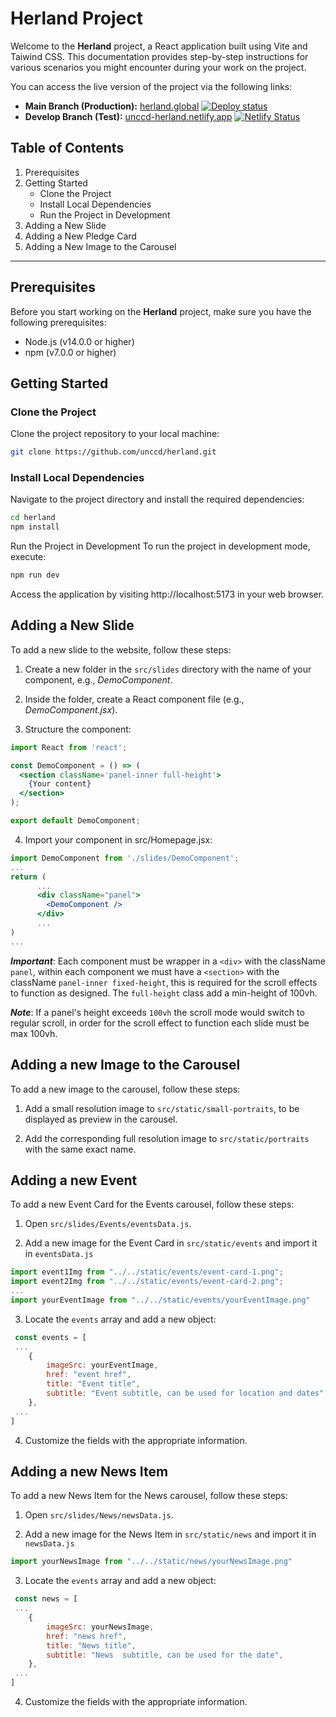# Herland Project

Welcome to the **Herland** project, a React application built using Vite and Taiwind CSS. This documentation provides step-by-step instructions for various scenarios you might encounter during your work on the project.


You can access the live version of the project via the following links:

- **Main Branch (Production):** [herland.global](https://herland.global/) [![Deploy status](https://github.com/unccd/herland/actions/workflows/build-and-deploy.yml/badge.svg?branch=main)](https://github.com/unccd/herland/actions/workflows/build-and-deploy.yml)
- **Develop Branch (Test):** [unccd-herland.netlify.app](https://unccd-herland.netlify.app/) [![Netlify Status](https://api.netlify.com/api/v1/badges/68d7532d-c7cc-4123-b964-4fb5f733644a/deploy-status)](https://app.netlify.com/sites/unccd-herland/deploys)


## Table of Contents
1. Prerequisites
2. Getting Started
    - Clone the Project
    - Install Local Dependencies
    - Run the Project in Development
3. Adding a New Slide
4. Adding a New Pledge Card
5. Adding a New Image to the Carousel

---

## Prerequisites
Before you start working on the **Herland** project, make sure you have the following prerequisites:

- Node.js (v14.0.0 or higher)
- npm (v7.0.0 or higher)

## Getting Started

### Clone the Project
Clone the project repository to your local machine:

```bash
git clone https://github.com/unccd/herland.git
```

### Install Local Dependencies
Navigate to the project directory and install the required dependencies:


```bash
cd herland
npm install
```

Run the Project in Development
To run the project in development mode, execute:

```bash
npm run dev
```
Access the application by visiting http://localhost:5173 in your web browser.

## Adding a New Slide

To add a new slide to the website, follow these steps:

1. Create a new folder in the `src/slides` directory with the name of your component, e.g., *DemoComponent*.

2. Inside the folder, create a React component file (e.g., *DemoComponent.jsx*).

3.  Structure the component:

```jsx
import React from 'react';

const DemoComponent = () => (
  <section className='panel-inner full-height'>
    {Your content}
  </section>
);

export default DemoComponent;
```
4. Import your component in src/Homepage.jsx:
```jsx
import DemoComponent from './slides/DemoComponent';
...
return (
      ...
      <div className="panel">
        <DemoComponent />
      </div>
      ...
)
...
```
***Important***: Each component must be wrapper in a `<div>` with the className `panel`, within each component we must have a `<section>` with the className `panel-inner fixed-height`, this is required for the scroll effects to function as designed. The `full-height` class add a min-height of 100vh. 

***Note***: If a panel's height exceeds `100vh` the scroll mode would switch to regular scroll, in order for the scroll effect to function each slide must be max 100vh.

## Adding a new Image to the Carousel
To add a new image to the carousel, follow these steps:

1. Add a small resolution image to `src/static/small-portraits`, to be displayed as preview in the carousel.

2. Add the corresponding full resolution image to `src/static/portraits` with the same exact name.


## Adding a new Event

To add a new Event Card for the Events carousel, follow these steps:

1. Open `src/slides/Events/eventsData.js`.

2. Add a new image for the Event Card in `src/static/events` and import it in `eventsData.js`

```js
import event1Img from "../../static/events/event-card-1.png";
import event2Img from "../../static/events/event-card-2.png";
...
import yourEventImage from "../../static/events/yourEventImage.png"

```
3. Locate the `events` array and add a new object:

```jsx
 const events = [
 ...
    {
        imageSrc: yourEventImage,
        href: "event href",
        title: "Event title",
        subtitle: "Event subtitle, can be used for location and dates",
    },
 ...
]
```
4. Customize the fields with the appropriate information.

## Adding a new News Item

To add a new News Item for the News carousel, follow these steps:

1. Open `src/slides/News/newsData.js`.

2. Add a new image for the News Item in `src/static/news` and import it in `newsData.js`

```js
import yourNewsImage from "../../static/news/yourNewsImage.png"

```
3. Locate the `events` array and add a new object:

```jsx
 const news = [
 ...
    {
        imageSrc: yourNewsImage,
        href: "news href",
        title: "News title",
        subtitle: "News  subtitle, can be used for the date",
    },
 ...
]
```
4. Customize the fields with the appropriate information.
